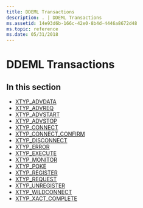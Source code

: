 ```yaml
---
title: DDEML Transactions
description: . | DDEML Transactions
ms.assetid: 14e93d6b-166c-42e0-8b4d-4446a8672d48
ms.topic: reference
ms.date: 05/31/2018
---
```


# DDEML Transactions

## In this section

-   [XTYP\_ADVDATA](xtyp-advdata.md)
-   [XTYP\_ADVREQ](xtyp-advreq.md)
-   [XTYP\_ADVSTART](xtyp-advstart.md)
-   [XTYP\_ADVSTOP](xtyp-advstop.md)
-   [XTYP\_CONNECT](xtyp-connect.md)
-   [XTYP\_CONNECT\_CONFIRM](xtyp-connect-confirm.md)
-   [XTYP\_DISCONNECT](xtyp-disconnect.md)
-   [XTYP\_ERROR](xtyp-error.md)
-   [XTYP\_EXECUTE](xtyp-execute.md)
-   [XTYP\_MONITOR](xtyp-monitor.md)
-   [XTYP\_POKE](xtyp-poke.md)
-   [XTYP\_REGISTER](xtyp-register.md)
-   [XTYP\_REQUEST](xtyp-request.md)
-   [XTYP\_UNREGISTER](xtyp-unregister.md)
-   [XTYP\_WILDCONNECT](xtyp-wildconnect.md)
-   [XTYP\_XACT\_COMPLETE](xtyp-xact-complete.md)

 

 




